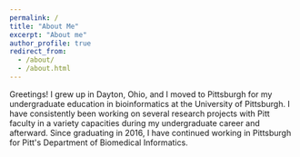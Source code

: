 ```yaml
---
permalink: /
title: "About Me"
excerpt: "About me"
author_profile: true
redirect_from: 
  - /about/
  - /about.html
---
```


Greetings! I grew up in Dayton, Ohio, and I moved to Pittsburgh for my undergraduate education in bioinformatics at the University of Pittsburgh. I have consistently been working on several research projects with Pitt faculty in a variety capacities during my undergraduate career and afterward. Since graduating in 2016, I have continued working in Pittsburgh for Pitt's Department of Biomedical Informatics.
